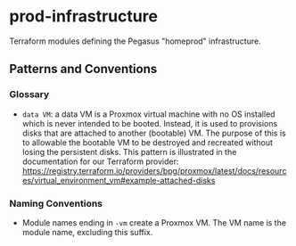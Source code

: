 # prod-infrastructure

Terraform modules defining the Pegasus "homeprod" infrastructure.

## Patterns and Conventions

### Glossary

- `data VM`: a data VM is a Proxmox virtual machine with no OS installed which is never intended to be booted. Instead, it is used to provisions disks that are attached to another (bootable) VM. The purpose of this is to allowable the bootable VM to be destroyed and recreated without losing the persistent disks. This pattern is illustrated in the documentation for our Terraform provider: https://registry.terraform.io/providers/bpg/proxmox/latest/docs/resources/virtual_environment_vm#example-attached-disks

### Naming Conventions

- Module names ending in `-vm` create a Proxmox VM. The VM name is the module name, excluding this suffix.

